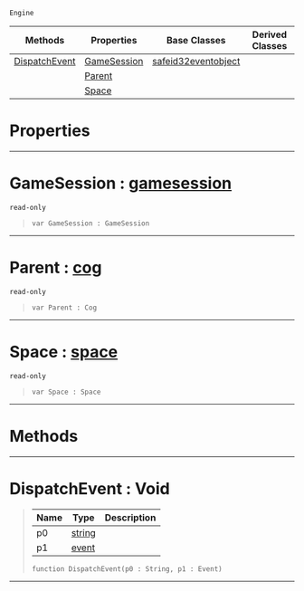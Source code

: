  `Engine`

|Methods|Properties|Base Classes|Derived Classes|
|---|---|---|---|
|[ DispatchEvent](https://github.com/PlasmaEngine/PlasmaDocs/tree/master/docs/C%2B%2B/code_reference/class_reference/coginitializer.markdown#dispatchevent-void)|[ GameSession](https://github.com/PlasmaEngine/PlasmaDocs/tree/master/docs/C%2B%2B/code_reference/class_reference/coginitializer.markdown#gamesession-plasma-engine)|[safeid32eventobject](https://github.com/PlasmaEngine/PlasmaDocs/tree/master/docs/C%2B%2B/code_reference/class_reference/safeid32eventobject.markdown)| |
| |[ Parent](https://github.com/PlasmaEngine/PlasmaDocs/tree/master/docs/C%2B%2B/code_reference/class_reference/coginitializer.markdown#parent-plasma-engine-docum)| | |
| |[ Space](https://github.com/PlasmaEngine/PlasmaDocs/tree/master/docs/C%2B%2B/code_reference/class_reference/coginitializer.markdown#space-plasma-engine-docume)| | |


 #  Properties


---  
 #  GameSession : [gamesession](https://github.com/PlasmaEngine/PlasmaDocs/tree/master/docs/C%2B%2B/code_reference/class_reference/gamesession.markdown)

 `read-only`

> 
> ``` lang=cpp, name=Lightning
> var GameSession : GameSession


---  
 #  Parent : [cog](https://github.com/PlasmaEngine/PlasmaDocs/tree/master/docs/C%2B%2B/code_reference/class_reference/cog.markdown)

 `read-only`

> 
> ``` lang=cpp, name=Lightning
> var Parent : Cog


---  
 #  Space : [space](https://github.com/PlasmaEngine/PlasmaDocs/tree/master/docs/C%2B%2B/code_reference/class_reference/space.markdown)

 `read-only`

> 
> ``` lang=cpp, name=Lightning
> var Space : Space


---  
 #  Methods


---  
 #  DispatchEvent : Void

> 
> |Name|Type|Description|
> |---|---|---|
> |p0|[string](https://github.com/PlasmaEngine/PlasmaDocs/tree/master/docs/C%2B%2B/code_reference/lightning_base_types/string.markdown)| |
> |p1|[event](https://github.com/PlasmaEngine/PlasmaDocs/tree/master/docs/C%2B%2B/code_reference/class_reference/event.markdown)| |
> ``` lang=cpp, name=Lightning
> function DispatchEvent(p0 : String, p1 : Event)
> ``` 


---  
 

 